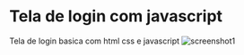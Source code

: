 # Tela de login com javascript
 Tela de login basica com html css e javascript
![screenshot1](https://github.com/luizlopes12/Login_com_js/blob/main/Screenshot_1.png)
